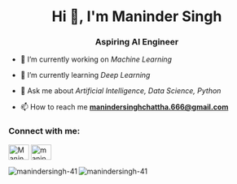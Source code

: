 <h1 align="center">Hi 👋, I'm Maninder Singh</h1>
<h3 align="center">Aspiring AI Engineer</h3>

- 🔭 I’m currently working on *Machine Learning*

- 🌱 I’m currently learning *Deep Learning*

- 💬 Ask me about *Artificial Intelligence, Data Science, Python*

- 📫 How to reach me **manindersinghchattha.666@gmail.com**

<h3 align="left">Connect with me:</h3>
<p align="left">
<a href="www.linkedin.com/in/maninder-singh-4i" target="blank"><img align="center" src="https://raw.githubusercontent.com/rahuldkjain/github-profile-readme-generator/master/src/images/icons/Social/linked-in-alt.svg" alt="Maninder-Singh-4i" height="30" width="40" /></a>
<a href="https://www.instagram.com/maninder_singh_chattha/" target="blank"><img align="center" src="https://raw.githubusercontent.com/rahuldkjain/github-profile-readme-generator/master/src/images/icons/Social/instagram.svg" alt="maninder_singh_chattha" height="30" width="40" /></a>
</p>



<p><img align="left" src="https://github-readme-stats.vercel.app/api/top-langs?username=manindersingh-41&show_icons=true&locale=en&layout=compact" alt="manindersingh-41" /></p>



<p><img align="center" src="https://github-readme-streak-stats.herokuapp.com/?user=manindersingh-41&" alt="manindersingh-41" /></p>
